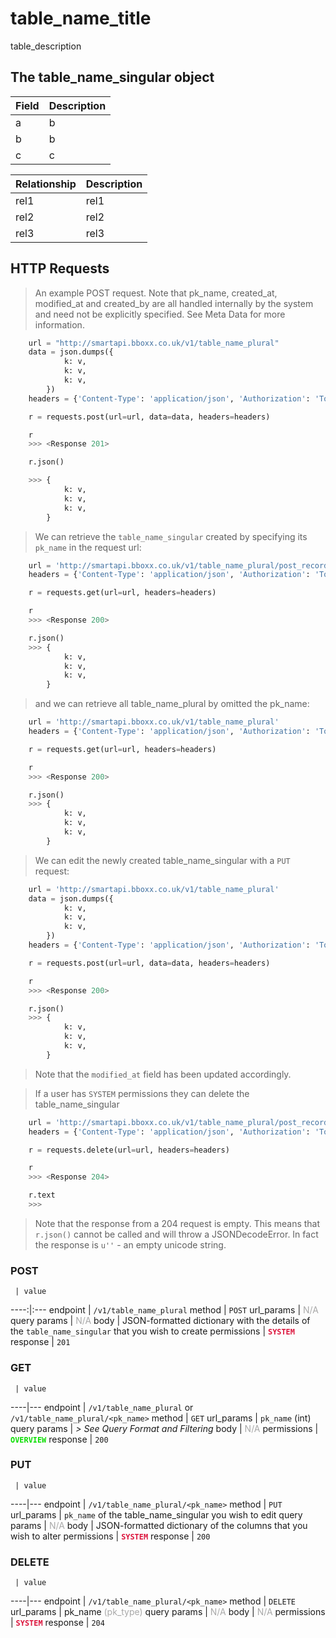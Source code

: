 # table_name_title
table_description


## The table_name_singular object

Field | Description
------|------------
a | b
b | b
c | c

Relationship | Description
-------------|------------
rel1 | rel1
rel2 | rel2
rel3 | rel3


## HTTP Requests
> An example POST request. Note that pk_name, created_at, modified_at and created_by are all handled internally by the system and need not be explicitly specified. See Meta Data for more information.

```python
    url = "http://smartapi.bboxx.co.uk/v1/table_name_plural"
    data = json.dumps({
            k: v,
            k: v,
            k: v,
        })
    headers = {'Content-Type': 'application/json', 'Authorization': 'Token token=' + <valid_token>}

    r = requests.post(url=url, data=data, headers=headers)

    r
    >>> <Response 201>

    r.json()

    >>> {
            k: v,
            k: v,
            k: v,
        }
```

> We can retrieve the `table_name_singular` created by specifying its `pk_name` in the request url:

```python
    url = 'http://smartapi.bboxx.co.uk/v1/table_name_plural/post_record_id'
    headers = {'Content-Type': 'application/json', 'Authorization': 'Token token=' + <valid_token>}

    r = requests.get(url=url, headers=headers)

    r
    >>> <Response 200>

    r.json()
    >>> {
            k: v,
            k: v,
            k: v,
        }
```

> and we can retrieve all table_name_plural by omitted the pk_name:

```python
    url = 'http://smartapi.bboxx.co.uk/v1/table_name_plural'
    headers = {'Content-Type': 'application/json', 'Authorization': 'Token token=' + <valid_token>}

    r = requests.get(url=url, headers=headers)

    r
    >>> <Response 200>

    r.json()
    >>> {
            k: v,
            k: v,
            k: v,
        }
```

> We can edit the newly created table_name_singular with a `PUT` request:

```python
    url = 'http://smartapi.bboxx.co.uk/v1/table_name_plural'
    data = json.dumps({
            k: v,
            k: v,
            k: v,
        })
    headers = {'Content-Type': 'application/json', 'Authorization': 'Token token=' + <valid_token>}

    r = requests.post(url=url, data=data, headers=headers)

    r
    >>> <Response 200>

    r.json()
    >>> {
            k: v,
            k: v,
            k: v,
        }
```
> Note that the `modified_at` field has been updated accordingly.

> If a user has `SYSTEM` permissions they can delete the table_name_singular

```python
    url = 'http://smartapi.bboxx.co.uk/v1/table_name_plural/post_record_id'
    headers = {'Content-Type': 'application/json', 'Authorization': 'Token token=' + <valid_token>}

    r = requests.delete(url=url, headers=headers)

    r
    >>> <Response 204>

    r.text
    >>>
```
> Note that the response from a 204 request is empty. This means that `r.json()` cannot be called and will throw a JSONDecodeError. In fact the response is `u''` - an empty unicode string.


### POST
     | value
 ----:|:---
endpoint | `/v1/table_name_plural`
method | `POST`
url_params | <font color="DarkGray">N/A</font>
query params | <font color="DarkGray">N/A</font>
body | JSON-formatted dictionary with the details of the `table_name_singular` that you wish to create
permissions | <font color="Crimson">__`SYSTEM`__</font>
response | `201`

### GET
     | value
 ----|---
endpoint | `/v1/table_name_plural` or `/v1/table_name_plural/<pk_name>`
method | `GET`
url_params | `pk_name` (int)
query params | *> See Query Format and Filtering*
body | <font color="DarkGray">N/A</font>
permissions | <font color="Jade">__`OVERVIEW`__</font>
response | `200`

### PUT
     | value
 ----|---
endpoint | `/v1/table_name_plural/<pk_name>`
method | `PUT`
url_params | `pk_name` of the table_name_singular you wish to edit
query params | <font color="DarkGray">N/A</font>
body | JSON-formatted dictionary of the columns that you wish to alter
permissions | <font color="Crimson">__`SYSTEM`__</font>
response | `200`

### DELETE
     | value
 ----|---
endpoint | `/v1/table_name_plural/<pk_name>`
method | `DELETE`
url_params | pk_name <font color="DarkGray">(pk_type)</font>
query params | <font color="DarkGray">N/A</font>
body | <font color="DarkGray">N/A</font>
permissions | <font color="Crimson">__`SYSTEM`__</font>
response | `204`
